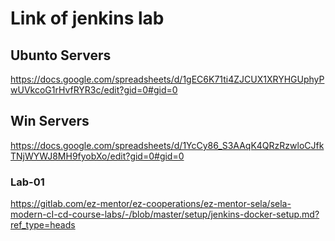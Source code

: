 # Link of jenkins lab
## Ubunto Servers
https://docs.google.com/spreadsheets/d/1gEC6K71ti4ZJCUX1XRYHGUphyPwUVkcoG1rHvfRYR3c/edit?gid=0#gid=0
## Win Servers
https://docs.google.com/spreadsheets/d/1YcCy86_S3AAqK4QRzRzwloCJfkTNjWYWJ8MH9fyobXo/edit?gid=0#gid=0

### Lab-01
https://gitlab.com/ez-mentor/ez-cooperations/ez-mentor-sela/sela-modern-cI-cd-course-labs/-/blob/master/setup/jenkins-docker-setup.md?ref_type=heads
